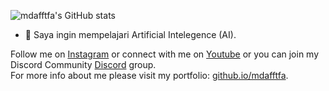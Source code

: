 ![mdafftfa's GitHub stats](https://github-readme-stats.vercel.app/api?username=mdafftfa&show_icons=true&theme=github_dark)

- 🌱 Saya ingin mempelajari Artificial Intelegence (AI).

Follow me on [Instagram](https://instagram.com/mdafftfa) or connect with me on [Youtube](https://youtube.com/itzdapakrep) or you can join my Discord Community [Discord](https://discord.io/mdafftfa) group.<br />
For more info about me please visit my portfolio: [github.io/mdafftfa](https://github.io/mdafftfa).
